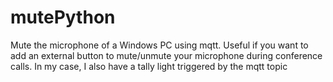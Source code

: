 # mutePython
Mute the microphone of a Windows PC using mqtt. Useful if you want to add an external button to mute/unmute your microphone during conference calls. In my case, I also have a tally light triggered by the mqtt topic
